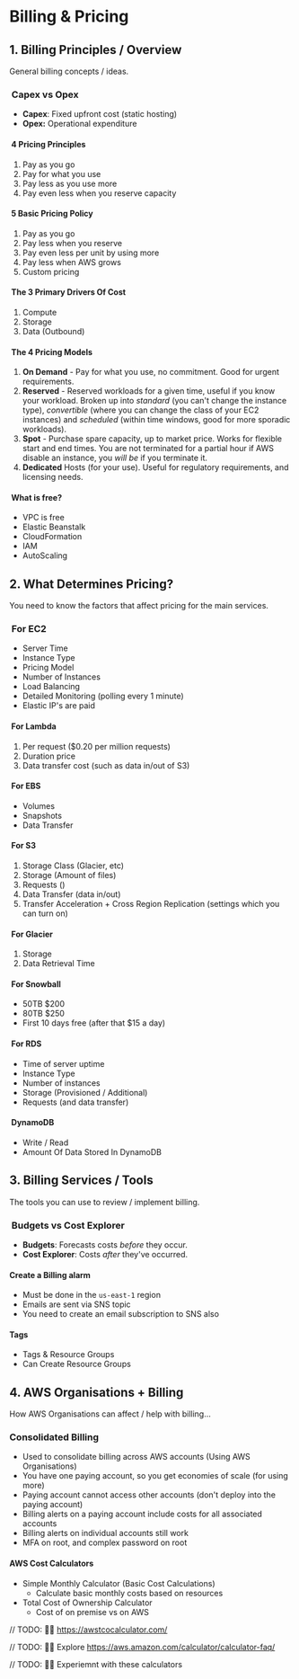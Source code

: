 # Billing & Pricing

## 1. Billing Principles / Overview

General billing concepts / ideas.

###  Capex vs Opex

* **Capex**: Fixed upfront cost (static hosting)
* **Opex:** Operational expenditure

####  4 Pricing Principles

1. Pay as you go
1. Pay for what you use
1. Pay less as you use more
1. Pay even less when you reserve capacity

####  5 Basic Pricing Policy

1. Pay as you go
1. Pay less when you reserve
1. Pay even less per unit by using more
1. Pay less when AWS grows
1. Custom pricing

####  The 3 Primary Drivers Of Cost

1. Compute
1. Storage
1. Data (Outbound)

####  The 4 Pricing Models

1. **On Demand** - Pay for what you use, no commitment. Good for urgent requirements.
1. **Reserved** - Reserved workloads for a given time, useful if you know your workload. Broken up into _standard_ (you can't change the instance type), _convertible_ (where you can change the class of your EC2 instances) and _scheduled_ (within time windows, good for more sporadic workloads).
1. **Spot** - Purchase spare capacity, up to market price. Works for flexible start and end times. You are not terminated for a partial hour if AWS disable an instance, you _will be_ if you terminate it.
1. **Dedicated** Hosts (for your use). Useful for regulatory requirements, and licensing needs.

####  What is free?

* VPC is free
* Elastic Beanstalk
* CloudFormation
* IAM
* AutoScaling

## 2. What Determines Pricing?

You need to know the factors that affect pricing for the main services.

###  For EC2

* Server Time
* Instance Type
* Pricing Model
* Number of Instances
* Load Balancing
* Detailed Monitoring (polling every 1 minute)
* Elastic IP's are paid

####  For Lambda

1. Per request ($0.20 per million requests)
1. Duration price
1. Data transfer cost (such as data in/out of S3)

####  For EBS

* Volumes
* Snapshots
* Data Transfer

####  For S3

1. Storage Class (Glacier, etc)
1. Storage (Amount of files)
1. Requests ()
1. Data Transfer (data in/out)
1. Transfer Acceleration + Cross Region Replication (settings which you can turn on)

####  For Glacier

1. Storage
1. Data Retrieval Time

####  For Snowball

* 50TB $200
* 80TB $250
* First 10 days free (after that $15 a day)

####  For RDS

* Time of server uptime
* Instance Type
* Number of instances
* Storage (Provisioned / Additional)
* Requests (and data transfer)

####  DynamoDB

* Write / Read
* Amount Of Data Stored In DynamoDB

## 3. Billing Services / Tools

The tools you can use to review / implement billing.

###  Budgets vs Cost Explorer

* **Budgets**: Forecasts costs _before_ they occur.
* **Cost Explorer**: Costs _after_ they've occurred.

#### Create a Billing alarm

* Must be done in the `us-east-1` region
* Emails are sent via SNS topic
* You need to create an email subscription to SNS also

#### Tags

* Tags & Resource Groups
* Can Create Resource Groups

## 4. AWS Organisations + Billing

How AWS Organisations can affect / help with billing...

### Consolidated Billing

* Used to consolidate billing across AWS accounts (Using AWS Organisations)
* You have one paying account, so you get economies of scale (for using more)
* Paying account cannot access other accounts (don't deploy into the paying account)
* Billing alerts on a paying account include costs for all associated accounts
* Billing alerts on individual accounts still work
* MFA on root, and complex password on root

#### AWS Cost Calculators

* Simple Monthly Calculator (Basic Cost Calculations)
  * Calculate basic monthly costs based on resources
* Total Cost of Ownership Calculator
  * Cost of on premise vs on AWS

// TODO: 👷‍♀ <https://awstcocalculator.com/>

// TODO: 👷‍♀ Explore <https://aws.amazon.com/calculator/calculator-faq/>

// TODO: 👷‍♀ Experiemnt with these calculators
